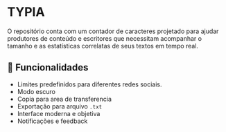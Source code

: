 # TYPIA
O repositório conta com um contador de caracteres projetado para ajudar produtores de conteúdo e escritores que necessitam acompanhar o tamanho e as estatísticas correlatas de seus textos em tempo real.

## 🧠 Funcionalidades
- Limites predefinidos para diferentes redes sociais.
- Modo escuro
- Copia para area de transferencia
- Exportação para arquivo `.txt`
- Interface moderna e objetiva
- Notificações e feedback
